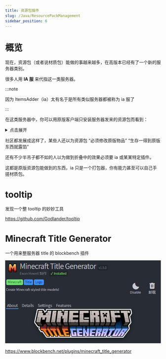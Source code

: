 ```yaml
---
title: 资源包插件
slug: /Java/ResourcePackManagement
sidebar_position: 6
---
```


# 概览

现在，资源包（或者说材质包）能做的事越来越多，在高版本已经有了一个新的服务器类别。

很多人用 **IA 服** 来代指这一类服务器。

:::note

因为 ItemsAdder（ia）太有名于是所有类似服务器都被称为 ia 服了

:::

在这类服务器中，你可以用原版客户端只安装服务器发来的资源包而看到：

<details>
  <summary>点击展开</summary>

**全新的武器装备**

![](_images/1.png)

**独特的装扮**

![](_images/2.png)

**新的 GUI 界面**

![](_images/3.png)

**称号或表情包**

![](_images/4.png)

![](_images/5.png)

**家具或装饰**

![](_images/6.png)

**新的生物或 boss**

![](_images/7.png)

![](_images/8.png)

**以及更多你想不到的内容**

</details>

社区都发展成这样了，某些人还以为资源包 “必须修改原版物品” “生存一得到原版东西就露馅”

还有不少半吊子都不如的人以为做到折叠中的效果必须要 ia 或某某特定插件。

这都是原版资源包能做到的东西，ia 只是一个打包器，你有能力甚至可以自己手搓材质包。

# tooltip

发现一个整 tooltip 的妙妙工具

https://github.com/Godlander/tooltip

# Minecraft Title Generator

一个用来整服务器 title 的 blockbench 插件

![](_images/title.png)

https://www.blockbench.net/plugins/minecraft_title_generator
